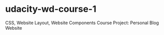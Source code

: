 # udacity-wd-course-1
CSS, Website Layout, Website Components Course Project: Personal Blog Website
